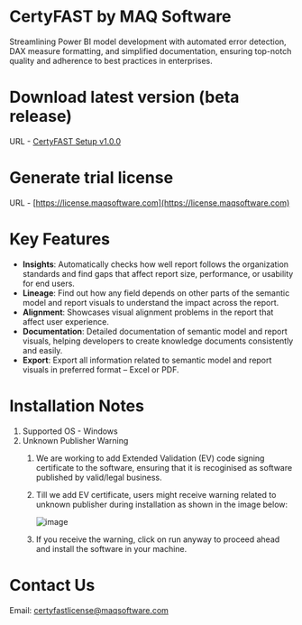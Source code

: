 # CertyFAST by MAQ Software
Streamlining Power BI model development with automated error detection, DAX measure formatting, and simplified documentation, ensuring top-notch quality and adherence to best practices in enterprises.


# Download latest version (beta release)
URL - [CertyFAST Setup v1.0.0](https://github.com/maqsoftware/CertyFAST/releases/download/v1.0.0/CertyFAST.Setup.1.0.0.exe)

# Generate trial license
URL - [https://license.maqsoftware.com](https://license.maqsoftware.com)


# Key Features

- **Insights**: Automatically checks how well report follows the organization standards and find gaps that affect report size, performance, or usability for end users.
- **Lineage**: Find out how any field depends on other parts of the semantic model and report visuals to understand the impact across the report.​
- **Alignment**: Showcases visual alignment problems in the report that affect user experience.​
- **Documentation**: Detailed documentation of semantic model and report visuals, helping developers to create knowledge documents consistently and easily.​
- **Export**: Export all information related to semantic model and report visuals in preferred format – Excel or PDF.

# Installation Notes
1. Supported OS - Windows
2. Unknown Publisher Warning
    1. We are working to add Extended Validation (EV) code signing certificate to the software, ensuring that it is recoginised as software published by valid/legal business.
    2. Till we add EV certificate, users might receive warning related to unknown publisher during installation as shown in the image below:

         ![image](https://github.com/maqsoftware/CertyFAST/assets/34050132/2c7f799b-463a-4324-aa1f-a8009ab97aae)

    3. If you receive the warning, click on run anyway to proceed ahead and install the software in your machine.


# Contact Us
Email: [certyfastlicense@maqsoftware.com](mailto:certyfastlicense@maqsoftware.com)

